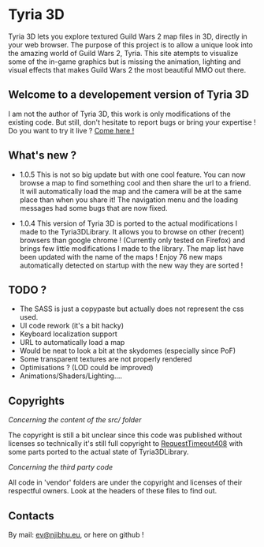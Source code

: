 Tyria 3D
========

Tyria 3D lets you explore textured Guild Wars 2 map files in 3D, directly in your web browser. The purpose of this project is to allow a unique look into the amazing world of Guild Wars 2, Tyria. This site atempts to visualize some of the in-game graphics but is missing the animation, lighting and visual effects that makes Guild Wars 2 the most beautiful MMO out there. 

## Welcome to a developement version of Tyria 3D
I am not the author of Tyria 3D, this work is only modifications of the existing code. But still, don't hesitate to report bugs or bring your expertise !
Do you want to try it live ? [Come here !](https://njibhu.github.io/Tyria3DApp/)

## What's new ?
* 1.0.5
This is not so big update but with one cool feature.
You can now browse a map to find something cool and then share the url to a friend. It will automatically load the map and the camera will be at the same place than when you share it!
The navigation menu and the loading messages had some bugs that are now fixed.

* 1.0.4
This version of Tyria 3D is ported to the actual modifications I made to the Tyria3DLibrary.
It allows you to browse on other (recent) browsers than google chrome ! (Currently only tested on Firefox) and brings few little modifications I made to the library.
The map list have been updated with the name of the maps ! Enjoy 76 new maps automatically detected on startup with the new way they are sorted !

## TODO ?
 * The SASS is just a copypaste but actually does not represent the css used.
 * UI code rework (it's a bit hacky)
 * Keyboard localization support
 * URL to automatically load a map
 * Would be neat to look a bit at the skydomes (especially since PoF)
 * Some transparent textures are not properly rendered
 * Optimisations ? (LOD could be improved)
 * Animations/Shaders/Lighting....

## Copyrights
_Concerning the content of the src/ folder_

The copyright is still a bit unclear since this code was published without licenses so technically it's still full copyright to [RequestTimeout408](https://github.com/RequestTimeout408) with some parts ported to the actual state of Tyria3DLibrary.

_Concerning the third party code_

All code in 'vendor' folders are under the copyright and licenses of their respectful owners. Look at the headers of these files to find out.

## Contacts
By mail: ev@njibhu.eu, or here on github !